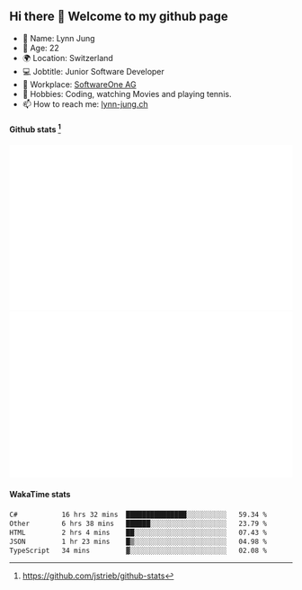 ## Hi there 👋 Welcome to my github page

- 🧑 Name: Lynn Jung
- 🔞 Age: 22
- 🌍 Location: Switzerland
- 💻 Jobtitle: Junior Software Developer
- 🏢 Workplace: [SoftwareOne AG](https://www.softwareone.com/)
- 🎾 Hobbies: Coding, watching Movies and playing tennis.
- 📫 How to reach me: [lynn-jung.ch](https://lynn-jung.ch/)


#### Github stats [^1]
![](https://github.com/lynn-jung/github-stats/blob/master/generated/overview.svg)  ![](https://github.com/lynn-jung/github-stats/blob/master/generated/languages.svg)


#### WakaTime stats
<!--START_SECTION:waka-->
```text
C#           16 hrs 32 mins  ███████████████░░░░░░░░░░   59.34 % 
Other        6 hrs 38 mins   ██████░░░░░░░░░░░░░░░░░░░   23.79 % 
HTML         2 hrs 4 mins    ██░░░░░░░░░░░░░░░░░░░░░░░   07.43 % 
JSON         1 hr 23 mins    █▒░░░░░░░░░░░░░░░░░░░░░░░   04.98 % 
TypeScript   34 mins         ▓░░░░░░░░░░░░░░░░░░░░░░░░   02.08 % 
```
<!--END_SECTION:waka-->

[^1]: https://github.com/jstrieb/github-stats
